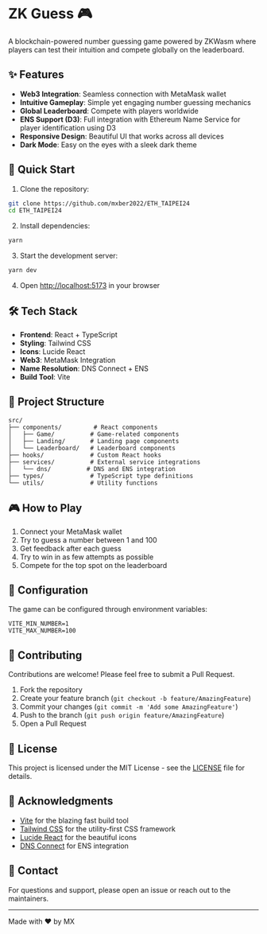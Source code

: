 # ZK Guess 🎮

A blockchain-powered number guessing game powered by ZKWasm where players can test their intuition and compete globally on the leaderboard.

## ✨ Features

- **Web3 Integration**: Seamless connection with MetaMask wallet
- **Intuitive Gameplay**: Simple yet engaging number guessing mechanics
- **Global Leaderboard**: Compete with players worldwide
- **ENS Support (D3)**: Full integration with Ethereum Name Service for player identification using D3
- **Responsive Design**: Beautiful UI that works across all devices
- **Dark Mode**: Easy on the eyes with a sleek dark theme

## 🚀 Quick Start

1. Clone the repository:

```bash
git clone https://github.com/mxber2022/ETH_TAIPEI24
cd ETH_TAIPEI24
```

2. Install dependencies:

```bash
yarn
```

3. Start the development server:

```bash
yarn dev
```

4. Open [http://localhost:5173](http://localhost:5173) in your browser

## 🛠️ Tech Stack

- **Frontend**: React + TypeScript
- **Styling**: Tailwind CSS
- **Icons**: Lucide React
- **Web3**: MetaMask Integration
- **Name Resolution**: DNS Connect + ENS
- **Build Tool**: Vite

## 📁 Project Structure

```
src/
├── components/         # React components
│   ├── Game/          # Game-related components
│   ├── Landing/       # Landing page components
│   └── Leaderboard/   # Leaderboard components
├── hooks/             # Custom React hooks
├── services/          # External service integrations
│   └── dns/          # DNS and ENS integration
├── types/             # TypeScript type definitions
└── utils/             # Utility functions
```

## 🎮 How to Play

1. Connect your MetaMask wallet
2. Try to guess a number between 1 and 100
3. Get feedback after each guess
4. Try to win in as few attempts as possible
5. Compete for the top spot on the leaderboard

## 🔧 Configuration

The game can be configured through environment variables:

```env
VITE_MIN_NUMBER=1
VITE_MAX_NUMBER=100
```

## 🤝 Contributing

Contributions are welcome! Please feel free to submit a Pull Request.

1. Fork the repository
2. Create your feature branch (`git checkout -b feature/AmazingFeature`)
3. Commit your changes (`git commit -m 'Add some AmazingFeature'`)
4. Push to the branch (`git push origin feature/AmazingFeature`)
5. Open a Pull Request

## 📝 License

This project is licensed under the MIT License - see the [LICENSE](LICENSE) file for details.

## 🙏 Acknowledgments

- [Vite](https://vitejs.dev/) for the blazing fast build tool
- [Tailwind CSS](https://tailwindcss.com/) for the utility-first CSS framework
- [Lucide React](https://lucide.dev/) for the beautiful icons
- [DNS Connect](https://github.com/webinterop/dns-connect) for ENS integration

## 📧 Contact

For questions and support, please open an issue or reach out to the maintainers.

---

Made with ❤️ by MX
